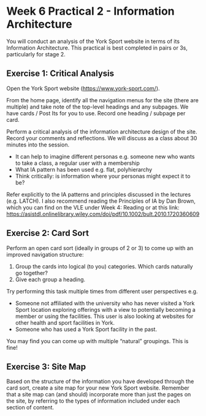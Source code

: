 # Week 6 Practical 2 - Information Architecture
You will conduct an analysis of the York Sport website in terms of its Information Architecture. This practical is best completed in pairs or 3s, particularly for stage 2. 

## Exercise 1: Critical Analysis
Open the York Sport website (https://www.york-sport.com/).

From the home page, identify all the navigation menus for the site (there are multiple) and take note of the top-level headings and any subpages. We have cards / Post Its for you to use. Record one heading / subpage per card.

Perform a critical analysis of the information architecture design of the site. Record your comments and reflections. We will discuss as a class about 30 minutes into the session.
- It can help to imagine different personas e.g. someone new who wants to take a class, a regular user with a membership
- What IA pattern has been used e.g. flat, polyhierarchy
- Think critically: is information where your personas might expect it to be?

Refer explicitly to the IA patterns and principles discussed in the lectures (e.g. LATCH). I also recommend reading the Principles of IA by Dan Brown, which you can find on the VLE under Week 4: Reading or at this link: https://asistdl.onlinelibrary.wiley.com/doi/pdf/10.1002/bult.2010.1720360609

## Exercise 2: Card Sort
Perform an open card sort (ideally in groups of 2 or 3) to come up with an improved navigation structure:
1.	Group the cards into logical (to you) categories. Which cards naturally go together?
2.	Give each group a heading.

Try performing this task multiple times from different user perspectives e.g.
- Someone not affiliated with the university who has never visited a York Sport location exploring offerings with a view to potentially becoming a member or using the facilities. This user is also looking at websites for other health and sport facilities in York.
- Someone who has used a York Sport facility in the past.

You may find you can come up with multiple “natural” groupings. This is fine! 

## Exercise 3: Site Map
Based on the structure of the information you have developed through the card sort, create a site map for your new York Sport website. Remember that a site map can (and should) incorporate more than just the pages on the site, by referring to the types of information included under each section of content.
